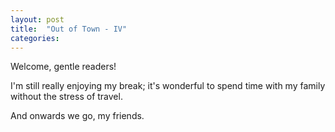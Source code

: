 ```yaml
---
layout: post
title:  "Out of Town - IV"
categories:
---
```

Welcome, gentle readers!

I'm still really enjoying my break; it's wonderful to spend time with my family without the stress of travel.

And onwards we go, my friends.

